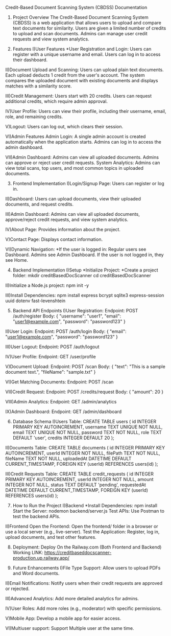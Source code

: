 Credit-Based Document Scanning System (CBDSS) Documentation

1. Project Overview
The Credit-Based Document Scanning System (CBDSS) is a web application that allows users to upload and compare text documents for similarity. Users are given a limited number of credits to upload and scan documents. Admins can manage user credit requests and view system analytics.

2. Features
I)User Features
  *User Registration and Login:
    Users can register with a unique username and email.
    Users can log in to access their dashboard.

II)Document Upload and Scanning:
  Users can upload plain text documents.
  Each upload deducts 1 credit from the user's account.
  The system compares the uploaded document with existing documents and displays matches with a similarity score.

III)Credit Management:
  Users start with 20 credits.
  Users can request additional credits, which require admin approval.

IV)User Profile:
  Users can view their profile, including their username, email, role, and remaining credits.

V)Logout:
  Users can log out, which clears their session.

VI)Admin Features
  Admin Login: A single admin account is created automatically when the application starts.
  Admins can log in to access the admin dashboard.

VII)Admin Dashboard:
  Admins can view all uploaded documents.
  Admins can approve or reject user credit requests.
  System Analytics: Admins can view total scans, top users, and most common topics in uploaded documents.

3. Frontend Implementation
I)Login/Signup Page:
  Users can register or log in.

II)Dashboard:
  Users can upload documents, view their uploaded documents, and request credits.

III)Admin Dashboard:
  Admins can view all uploaded documents, approve/reject credit requests, and view system analytics.

IV)About Page:
  Provides information about the project.

V)Contact Page:
  Displays contact information.

VI)Dynamic Navigation:
  *If the user is logged in:
    Regular users see Dashboard.
    Admins see Admin Dashboard.
    If the user is not logged in, they see Home.

4. Backend Implementation
I)Setup
  *Initialize Project:
  *Create a project folder:
    mkdir creditBasedDocScanner
    cd creditBasedDocScanner

II)Initialize a Node.js project:
  npm init -y

III)Install Dependencies:
  npm install express bcrypt sqlite3 express-session uuid dotenv fast-levenshtein
  
5. Backend API Endpoints
I)User Registration:
  Endpoint: POST /auth/register
  Body:
  {
    "username": "user1",
    "email": "user1@example.com",
    "password": "password123"
  }

II)User Login:
  Endpoint: POST /auth/login
  Body:
  {
    "email": "user1@example.com",
    "password": "password123"
  }

III)User Logout:
  Endpoint: POST /auth/logout

IV)User Profile:
  Endpoint: GET /user/profile

V)Document Upload:
  Endpoint: POST /scan
  Body:
  {
    "text": "This is a sample document text.",
    "fileName": "sample.txt"
  }

VI)Get Matching Documents:
  Endpoint: POST /scan

VII)Credit Request:
  Endpoint: POST /credits/request
  Body:
  {
    "amount": 20
  }

VIII)Admin Analytics:
  Endpoint: GET /admin/analytics

IX)Admin Dashboard:
  Endpoint: GET /admin/dashboard

6. Database Schema
I)Users Table:
CREATE TABLE users (
    id INTEGER PRIMARY KEY AUTOINCREMENT,
    username TEXT UNIQUE NOT NULL,
    email TEXT UNIQUE NOT NULL,
    password TEXT NOT NULL,
    role TEXT DEFAULT 'user',
    credits INTEGER DEFAULT 20
);

II)Documents Table:
CREATE TABLE documents (
    id INTEGER PRIMARY KEY AUTOINCREMENT,
    userId INTEGER NOT NULL,
    filePath TEXT NOT NULL,
    fileName TEXT NOT NULL,
    uploadedAt DATETIME DEFAULT CURRENT_TIMESTAMP,
    FOREIGN KEY (userId) REFERENCES users(id)
);

III)Credit Requests Table:
CREATE TABLE credit_requests (
    id INTEGER PRIMARY KEY AUTOINCREMENT,
    userId INTEGER NOT NULL,
    amount INTEGER NOT NULL,
    status TEXT DEFAULT 'pending',
    requestedAt DATETIME DEFAULT CURRENT_TIMESTAMP,
    FOREIGN KEY (userId) REFERENCES users(id)
);

7. How to Run the Project
I)Backend
*Install Dependencies:
  npm install
  Start the Server: nodemon backend/server.js
  Test APIs: Use Postman to test the backend APIs.

II)Frontend
  Open the Frontend:
  Open the frontend/ folder in a browser or use a local server (e.g., live-server).
  Test the Application: Register, log in, upload documents, and test other features.

8. Deployment: Deploy On the Railway.com (Both Frontend and Backend)
   Working LINK: https://creditbaseddocscanner-production.up.railway.app/

9. Future Enhancements
I)File Type Support:
  Allow users to upload PDFs and Word documents.

II)Email Notifications: 
  Notify users when their credit requests are approved or rejected.

III)Advanced Analytics:
  Add more detailed analytics for admins.

IV)User Roles:
  Add more roles (e.g., moderator) with specific permissions.

V)Mobile App:
  Develop a mobile app for easier access.

VI)Multiuser support:
  Support Multiple user at the same time.

